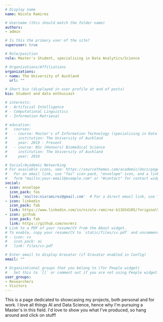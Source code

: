 ```yaml
---
# Display name
name: Nicole Ramirez

# Username (this should match the folder name)
authors:
- admin

# Is this the primary user of the site?
superuser: true

# Role/position
role: Master's Student, specialising in Data Analytics/Science

# Organizations/Affiliations
organizations:
- name: The University of Auckland
  url: ""

# Short bio (displayed in user profile at end of posts)
bio: Student and data enthusiast

# interests:
# - Artificial Intelligence
# - Computational Linguistics
# - Information Retrieval

# education:
#   courses:
#   - course: Master's of Information Technology (specialising in Data Analytics/Science)
#     institution: The University of Auckland
#     year: 2019 - Present
#   - course: BSc (Honours) Biomedical Science
#     institution: The University of Auckland
#     year: 2016

# Social/Academic Networking
# For available icons, see: https://sourcethemes.com/academic/docs/page-builder/#icons
#   For an email link, use "fas" icon pack, "envelope" icon, and a link in the
#   form "mailto:your-email@example.com" or "#contact" for contact widget.
social:
- icon: envelope
  icon_pack: fas
  link: 'mailto:nixramirez@gmail.com'  # For a direct email link, use "mailto:test@example.org".
- icon: linkedin
  icon_pack: fab
  link: https://www.linkedin.com/in/nicole-ramirez-b11b54105/?originalSubdomain=nz
- icon: github
  icon_pack: fab
  link: https://github.com/nxrmrz
# Link to a PDF of your resume/CV from the About widget.
# To enable, copy your resume/CV to `static/files/cv.pdf` and uncomment the lines below.
# - icon: cv
#   icon_pack: ai
#   link: files/cv.pdf

# Enter email to display Gravatar (if Gravatar enabled in Config)
email: ""

# Organizational groups that you belong to (for People widget)
#   Set this to `[]` or comment out if you are not using People widget.
user_groups:
- Researchers
- Visitors
---
```


This is a page dedicated to showcasing my projects, both personal and for work. I love all things AI and Data Science, hence why I'm pursuing a Master's in this field. I'd love to show you what I've produced, so hang around and click on stuff! 
